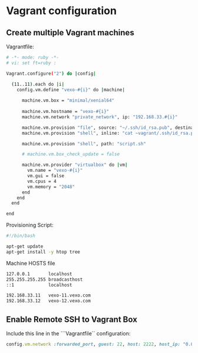 # Vagrant configuration

## Create multiple Vagrant machines

Vagrantfile: 
```bash
# -*- mode: ruby -*-
# vi: set ft=ruby :

Vagrant.configure("2") do |config|

  (11..11).each do |i|
    config.vm.define "vexo-#{i}" do |machine|
      
      machine.vm.box = "minimal/xenial64"
      
      machine.vm.hostname = "vexo-#{i}"
      machine.vm.network "private_network", ip: "192.168.33.#{i}"

      machine.vm.provision "file", source: "~/.ssh/id_rsa.pub", destination: "~/.ssh/id_rsa.pub"
      machine.vm.provision "shell", inline: "cat ~vagrant/.ssh/id_rsa.pub >> ~vagrant/.ssh/authorized_keys"

      machine.vm.provision "shell", path: "script.sh"

      # machine.vm.box_check_update = false

      machine.vm.provider "virtualbox" do |vm|
        vm.name = "vexo-#{i}"
        vm.gui = false
        vm.cpus = 4
        vm.memory = "2048"
      end
    end
  end  

end
```

Provisioning Script:
```bash
#!/bin/bash

apt-get update
apt-get install -y htop tree
```

Machine HOSTS file
```bash
127.0.0.1       localhost
255.255.255.255 broadcasthost
::1             localhost

192.168.33.11   vexo-11.vexo.com
192.168.33.12   vexo-12.vexo.com
```


## Enable Remote SSH to Vagrant Box

Include this line in the ```Vagrantfile`` configuration:

```ruby
config.vm.network :forwarded_port, guest: 22, host: 2222, host_ip: "0.0.0.0", id: "ssh", auto_correct: true
```
